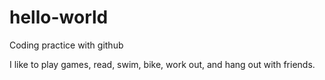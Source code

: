 # hello-world
Coding practice with github

I like to play games, read, swim, bike, work out, and hang out with friends.
